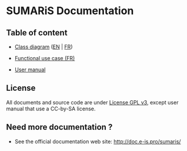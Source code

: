 # SUMARiS Documentation

## Table of content

- [Class diagram](model/index.md) ([EN](model/index.md) | [FR](model/index_fr.md))

- [Functional use case (FR)](use-case/index.md)

- [User manual](user-manual/index.md)

## License

All documents and source code are under [License GPL v3](./LICENSE), except user manual that use a CC-by-SA license.

## Need more documentation ?

- See the official documentation web site: http://doc.e-is.pro/sumaris/
